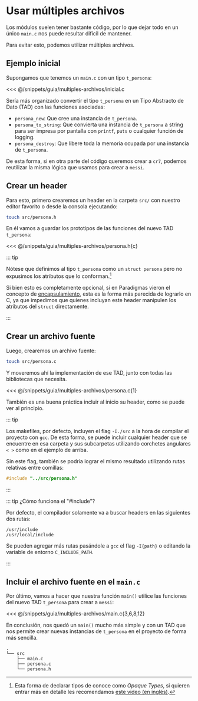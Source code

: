# Usar múltiples archivos

Los módulos suelen tener bastante código, por lo que dejar todo en un único
`main.c` nos puede resultar difícil de mantener.

Para evitar esto, podemos utilizar múltiples archivos.

## Ejemplo inicial

Supongamos que tenemos un `main.c` con un tipo `t_persona`:

<<< @/snippets/guia/multiples-archivos/inicial.c

Sería más organizado convertir el tipo `t_persona` en un Tipo Abstracto de Dato
(TAD) con las funciones asociadas:

- `persona_new`: Que cree una instancia de `t_persona`.
- `persona_to_string`: Que convierta una instancia de `t_persona` a string para
ser impresa por pantalla con `printf`, `puts` o cualquier función de logging.
- `persona_destroy`: Que libere toda la memoria ocupada por una instancia de
`t_persona`.

De esta forma, si en otra parte del código queremos crear a `cr7`, podemos
reutilizar la misma lógica que usamos para crear a `messi`.

## Crear un header

Para esto, primero crearemos un header en la carpeta `src/` con nuestro editor
favorito o desde la consola ejecutando:

```bash
touch src/persona.h
```

En él vamos a guardar los prototipos de las funciones del nuevo TAD `t_persona`:

<<< @/snippets/guia/multiples-archivos/persona.h{c}

::: tip

Nótese que definimos al tipo `t_persona` como un `struct persona` pero no
expusimos los atributos que lo conforman.[^1]

Si bien esto es completamente opcional, si en Paradigmas vieron el concepto de
[encapsulamiento](https://es.wikipedia.org/wiki/Encapsulamiento_(inform%C3%A1tica)),
esta es la forma más parecida de lograrlo en C, ya que impedimos que quienes
incluyan este header manipulen los atributos del `struct` directamente.

:::

## Crear un archivo fuente

Luego, crearemos un archivo fuente:

```bash
touch src/persona.c
```

Y moveremos ahí la implementación de ese TAD, junto con todas las bibliotecas
que necesita.

<<< @/snippets/guia/multiples-archivos/persona.c{1}

También es una buena práctica incluir al inicio su header, como se puede ver al
principio.

::: tip

Los makefiles, por defecto, incluyen el flag `-I./src` a la hora de compilar
el proyecto con `gcc`. De esta forma, se puede incluir cualquier header que se
encuentre en esa carpeta y sus subcarpetas utilizando corchetes angulares
`< >` como en el ejemplo de arriba.

Sin este flag, también se podría lograr el mismo resultado utilizando rutas
relativas entre comillas:

```c
#include "../src/persona.h"
```

:::

::: tip ¿Cómo funciona el "#include"?

Por defecto, el compilador solamente va a buscar headers en las siguientes dos
rutas:


```
/usr/include
/usr/local/include
```

Se pueden agregar más rutas pasándole a `gcc` el flag `-I{path}` o editando la
variable de entorno `C_INCLUDE_PATH`.

:::

## Incluir el archivo fuente en el `main.c`

Por último, vamos a hacer que nuestra función `main()` utilice las funciones del
nuevo TAD `t_persona` para crear a `messi`:

<<< @/snippets/guia/multiples-archivos/main.c{3,6,8,12}

En conclusión, nos quedó un `main()` mucho más simple y con un TAD que nos
permite crear nuevas instancias de `t_persona` en el proyecto de forma más
sencilla.

```
.
└── src
    ├── main.c
    ├── persona.c
    └── persona.h
```

[^1]: Esta forma de declarar tipos de conoce como _Opaque Types_, si quieren
entrar más en detalle les recomendamos
[este video (en inglés)](https://www.youtube.com/watch?v=TsUOhPsZk6k).
